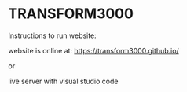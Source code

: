 # TRANSFORM3000
 
 Instructions to run website:
 
 website is online at: https://transform3000.github.io/

 or

live server with visual studio code
